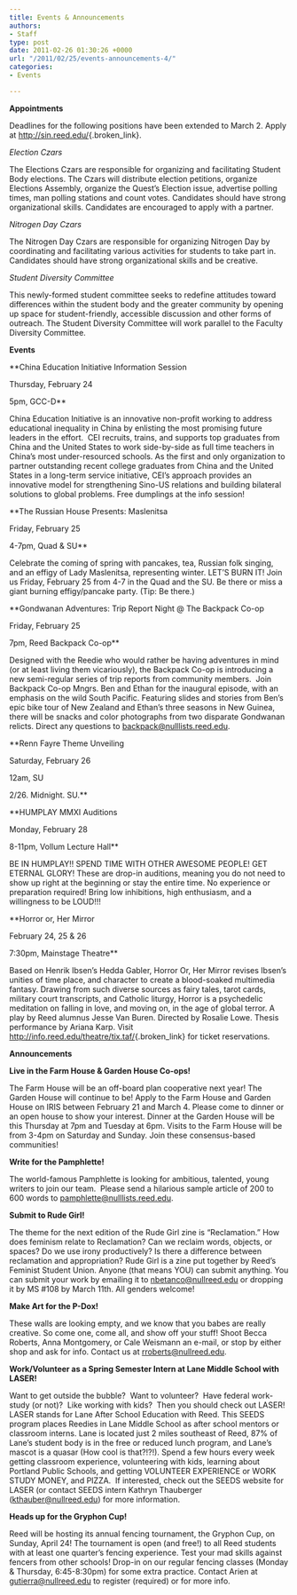 ```yaml
---
title: Events & Announcements
authors:
- Staff
type: post
date: 2011-02-26 01:30:26 +0000
url: "/2011/02/25/events-announcements-4/"
categories:
- Events

---
```

**Appointments**

Deadlines for the following positions have been extended to March 2. Apply at <http://sin.reed.edu/>{.broken_link}.

_Election Czars_

The Elections Czars are responsible for organizing and facilitating Student Body elections. The Czars will distribute election petitions, organize Elections Assembly, organize the Quest’s Election issue, advertise polling times, man polling stations and count votes. Candidates should have strong organizational skills. Candidates are encouraged to apply with a partner.

_Nitrogen Day Czars_

The Nitrogen Day Czars are responsible for organizing Nitrogen Day by coordinating and facilitating various activities for students to take part in. Candidates should have strong organizational skills and be creative.

_Student Diversity Committee_

This newly-formed student committee seeks to redefine attitudes toward differences within the student body and the greater community by opening up space for student-friendly, accessible discussion and other forms of outreach. The Student Diversity Committee will work parallel to the Faculty Diversity Committee.

**Events**

**China Education Initiative Information Session
  
Thursday, February 24
  
5pm, GCC-D**
  
China Education Initiative is an innovative non-profit working to address educational inequality in China by enlisting the most promising future leaders in the effort.  CEI recruits, trains, and supports top graduates from China and the United States to work side-by-side as full time teachers in China’s most under-resourced schools. As the first and only organization to partner outstanding recent college graduates from China and the United States in a long-term service initiative, CEI’s approach provides an innovative model for strengthening Sino-US relations and building bilateral solutions to global problems. Free dumplings at the info session!

**The Russian House Presents: Maslenitsa
  
Friday, February 25
  
4-7pm, Quad & SU**
  
Celebrate the coming of spring with pancakes, tea, Russian folk singing, and an effigy of Lady Maslenitsa, representing winter. LET’S BURN IT! Join us Friday, February 25 from 4-7 in the Quad and the SU. Be there or miss a giant burning effigy/pancake party. (Tip: Be there.)

**Gondwanan Adventures: Trip Report Night @ The Backpack Co-op
  
Friday, February 25
  
7pm, Reed Backpack Co-op**
  
Designed with the Reedie who would rather be having adventures in mind (or at least living them vicariously), the Backpack Co-op is introducing a new semi-regular series of trip reports from community members.  Join Backpack Co-op Mngrs. Ben and Ethan for the inaugural episode, with an emphasis on the wild South Pacific. Featuring slides and stories from Ben’s epic bike tour of New Zealand and Ethan’s three seasons in New Guinea, there will be snacks and color photographs from two disparate Gondwanan relicts. Direct any questions to [&#x62;&#x61;&#x63;&#x6b;&#x70;&#x61;&#x63;&#x6b;&#x40;<span class="oe_displaynone">null</span>&#x6c;&#x69;&#x73;&#x74;&#x73;&#x2e;&#x72;&#x65;&#x65;&#x64;&#x2e;&#x65;&#x64;&#x75;][1].

**Renn Fayre Theme Unveiling
  
Saturday, February 26
  
12am, SU
  
2/26. Midnight. SU.**

**HUMPLAY MMXI Auditions
  
Monday, February 28
  
8-11pm, Vollum Lecture Hall**
  
BE IN HUMPLAY!! SPEND TIME WITH OTHER AWESOME PEOPLE! GET ETERNAL GLORY! These are drop-in auditions, meaning you do not need to show up right at the beginning or stay the entire time. No experience or preparation required! Bring low inhibitions, high enthusiasm, and a willingness to be LOUD!!!

**Horror or, Her Mirror
  
February 24, 25 & 26
  
7:30pm, Mainstage Theatre**
  
Based on Henrik Ibsen’s Hedda Gabler, Horror Or, Her Mirror revises Ibsen’s unities of time place, and character to create a blood-soaked multimedia fantasy. Drawing from such diverse sources as fairy tales, tarot cards, military court transcripts, and Catholic liturgy, Horror is a psychedelic meditation on falling in love, and moving on, in the age of global terror. A play by Reed alumnus Jesse Van Buren. Directed by Rosalie Lowe. Thesis performance by Ariana Karp. Visit <http://info.reed.edu/theatre/tix.taf/>{.broken_link} for ticket reservations.

**Announcements**

**Live in the Farm House & Garden House Co-ops!**
  
The Farm House will be an off-board plan cooperative next year! The Garden House will continue to be! Apply to the Farm House and Garden House on IRIS between February 21 and March 4. Please come to dinner or an open house to show your interest. Dinner at the Garden House will be this Thursday at 7pm and Tuesday at 6pm. Visits to the Farm House will be from 3-4pm on Saturday and Sunday. Join these consensus-based communities!

**Write for the Pamphlette!**
  
The world-famous Pamphlette is looking for ambitious, talented, young writers to join our team.  Please send a hilarious sample article of 200 to 600 words to [&#x70;&#x61;&#x6d;&#x70;&#x68;&#x6c;&#x65;&#x74;&#x74;&#x65;&#x40;<span class="oe_displaynone">null</span>&#x6c;&#x69;&#x73;&#x74;&#x73;&#x2e;&#x72;&#x65;&#x65;&#x64;&#x2e;&#x65;&#x64;&#x75;][2].

**Submit to Rude Girl!**
  
The theme for the next edition of the Rude Girl zine is &#8220;Reclamation.” How does feminism relate to Reclamation? Can we reclaim words, objects, or spaces? Do we use irony productively? Is there a difference between reclamation and appropriation? Rude Girl is a zine put together by Reed&#8217;s Feminist Student Union. Anyone (that means YOU) can submit anything. You can submit your work by emailing it to [&#x6e;&#x62;&#x65;&#x74;&#x61;&#x6e;&#x63;&#x6f;&#x40;<span class="oe_displaynone">null</span>&#x72;&#x65;&#x65;&#x64;&#x2e;&#x65;&#x64;&#x75;][3] or dropping it by MS #108 by March 11th. All genders welcome!

**Make Art for the P-Dox!**
  
These walls are looking empty, and we know that you babes are really creative. So come one, come all, and show off your stuff! Shoot Becca Roberts, Anna Montgomery, or Cale Weismann an e-mail, or stop by either shop and ask for info. Contact us at [&#x72;&#x72;&#x6f;&#x62;&#x65;&#x72;&#x74;&#x73;&#x40;<span class="oe_displaynone">null</span>&#x72;&#x65;&#x65;&#x64;&#x2e;&#x65;&#x64;&#x75;][4].

**Work/Volunteer as a Spring Semester Intern at Lane Middle School with LASER!**
  
Want to get outside the bubble?  Want to volunteer?  Have federal work-study (or not)?  Like working with kids?  Then you should check out LASER!  LASER stands for Lane After School Education with Reed. This SEEDS program places Reedies in Lane Middle School as after school mentors or classroom interns. Lane is located just 2 miles southeast of Reed, 87% of Lane’s student body is in the free or reduced lunch program, and Lane’s mascot is a quasar (How cool is that?!?!). Spend a few hours every week getting classroom experience, volunteering with kids, learning about Portland Public Schools, and getting VOLUNTEER EXPERIENCE or WORK STUDY MONEY, and PIZZA.  If interested, check out the SEEDS website for LASER (or contact SEEDS intern Kathryn Thauberger ([&#x6b;&#x74;&#x68;&#x61;&#x75;&#x62;&#x65;&#x72;&#x40;<span class="oe_displaynone">null</span>&#x72;&#x65;&#x65;&#x64;&#x2e;&#x65;&#x64;&#x75;][5]) for more information.

**Heads up for the Gryphon Cup!**
  
Reed will be hosting its annual fencing tournament, the Gryphon Cup, on Sunday, April 24! The tournament is open (and free!) to all Reed students with at least one quarter’s fencing experience. Test your mad skills against fencers from other schools! Drop-in on our regular fencing classes (Monday & Thursday, 6:45-8:30pm) for some extra practice. Contact Arien at [&#x67;&#x75;&#x74;&#x69;&#x65;&#x72;&#x72;&#x61;&#x40;<span class="oe_displaynone">null</span>&#x72;&#x65;&#x65;&#x64;&#x2e;&#x65;&#x64;&#x75;][6] to register (required) or for more info.

 [1]: mailto:&#x62;&#x61;&#x63;&#x6b;&#x70;&#x61;&#x63;&#x6b;&#x40;&#x6c;&#x69;&#x73;&#x74;&#x73;&#x2e;&#x72;&#x65;&#x65;&#x64;&#x2e;&#x65;&#x64;&#x75;
 [2]: mailto:&#x70;&#x61;&#x6d;&#x70;&#x68;&#x6c;&#x65;&#x74;&#x74;&#x65;&#x40;&#x6c;&#x69;&#x73;&#x74;&#x73;&#x2e;&#x72;&#x65;&#x65;&#x64;&#x2e;&#x65;&#x64;&#x75;
 [3]: mailto:&#x6e;&#x62;&#x65;&#x74;&#x61;&#x6e;&#x63;&#x6f;&#x40;&#x72;&#x65;&#x65;&#x64;&#x2e;&#x65;&#x64;&#x75;
 [4]: mailto:&#x72;&#x72;&#x6f;&#x62;&#x65;&#x72;&#x74;&#x73;&#x40;&#x72;&#x65;&#x65;&#x64;&#x2e;&#x65;&#x64;&#x75;
 [5]: mailto:&#x6b;&#x74;&#x68;&#x61;&#x75;&#x62;&#x65;&#x72;&#x40;&#x72;&#x65;&#x65;&#x64;&#x2e;&#x65;&#x64;&#x75;
 [6]: mailto:&#x67;&#x75;&#x74;&#x69;&#x65;&#x72;&#x72;&#x61;&#x40;&#x72;&#x65;&#x65;&#x64;&#x2e;&#x65;&#x64;&#x75;